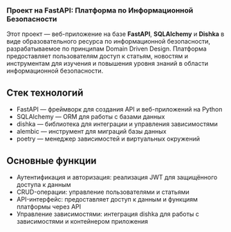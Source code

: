 ### Проект на FastAPI: Платформа по Информационной Безопасности
Этот проект — веб-приложение на базе **FastAPI**, **SQLAlchemy** и **Dishka** в виде образовательного ресурса по информационной безопасности, разрабатываемое по принципам Domain Driven Design. Платформа предоставляет пользователям доступ к статьям, новостям и инструментам для изучения и повышения уровня знаний в области информационной безопасности.

## Стек технологий
- FastAPI — фреймворк для создания API и веб-приложений на Python
- SQLAlchemy — ORM для работы с базами данных
- dishka — библиотека для интеграции и управления зависимостями
- alembic — инструмент для миграций базы данных
- poetry — менеджер зависимостей и виртуальных окружений

## Основные функции
- Аутентификация и авторизация: реализация JWT для защищённого доступа к данным
- CRUD-операции: управление пользователями и статьями
- API-интерфейс: предоставляет доступ к данным и функциям платформы через API
- Управление зависимостями: интеграция dishka для работы с зависимостями и контейнером приложения